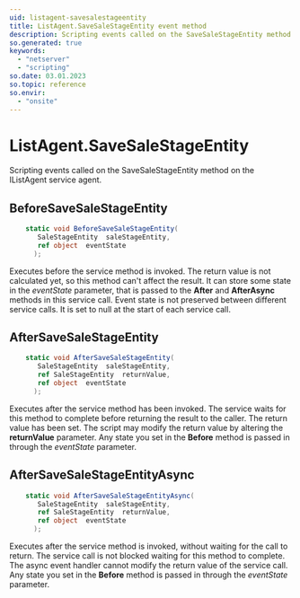 ```yaml
---
uid: listagent-savesalestageentity
title: ListAgent.SaveSaleStageEntity event method
description: Scripting events called on the SaveSaleStageEntity method on the ListAgent service agent.
so.generated: true
keywords:
  - "netserver"
  - "scripting"
so.date: 03.01.2023
so.topic: reference
so.envir:
  - "onsite"
---
```

# ListAgent.SaveSaleStageEntity

Scripting events called on the <see cref='M:SuperOffice.CRM.Services.IListAgent.SaveSaleStageEntity'>SaveSaleStageEntity</see> method on the <see cref='IListAgent'>IListAgent</see>  service agent.

## BeforeSaveSaleStageEntity
```cs
    static void BeforeSaveSaleStageEntity(
       SaleStageEntity  saleStageEntity,
       ref object  eventState
      );
```
Executes before the service method is invoked.
The return value is not calculated yet, so this method can't affect the result.
It can store some state in the *eventState* parameter, that is passed to the **After** and **AfterAsync** methods in this service call.
Event state is not preserved between different service calls. It is set to null at the start of each service call.
## AfterSaveSaleStageEntity
```cs
    static void AfterSaveSaleStageEntity(
       SaleStageEntity  saleStageEntity,
       ref SaleStageEntity  returnValue,
       ref object  eventState
      );
```
Executes after the service method has been invoked. The service waits for this method to complete before returning the result to the caller.
The return value has been set. The script may modify the return value by altering the **returnValue** parameter.
Any state you set in the **Before** method is passed in through the *eventState* parameter.
## AfterSaveSaleStageEntityAsync
```cs
    static void AfterSaveSaleStageEntityAsync(
       SaleStageEntity  saleStageEntity,
       ref SaleStageEntity  returnValue,
       ref object  eventState
      );
```
Executes after the service method is invoked, without waiting for the call to return.
The service call is not blocked waiting for this method to complete.
The async event handler cannot modify the return value of the service call.
Any state you set in the **Before** method is passed in through the *eventState* parameter.

